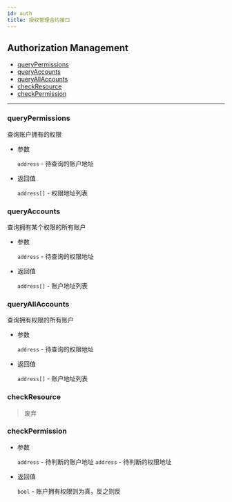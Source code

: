 ```yaml
---
id: auth
title: 授权管理合约接口
---
```


<h2 class="hover-list">Authorization Management</h2>

* [queryPermissions](#queryPermissions)
* [queryAccounts](#queryAccounts)
* [queryAllAccounts](#queryAllAccounts)
* [checkResource](#checkResource)
* [checkPermission](#checkPermission)

***

### queryPermissions

查询账户拥有的权限

* 参数

    `address` - 待查询的账户地址

* 返回值

    `address[]` - 权限地址列表

### queryAccounts

查询拥有某个权限的所有账户

* 参数

    `address` - 待查询的权限地址

* 返回值

    `address[]` - 账户地址列表

### queryAllAccounts

查询拥有权限的所有账户

* 参数

    `address` - 待查询的权限地址

* 返回值

    `address[]` - 账户地址列表

### checkResource

> 废弃

### checkPermission

* 参数

    `address` - 待判断的账户地址
    `address` - 待判断的权限地址

* 返回值

    `bool` - 账户拥有权限则为真，反之则反
